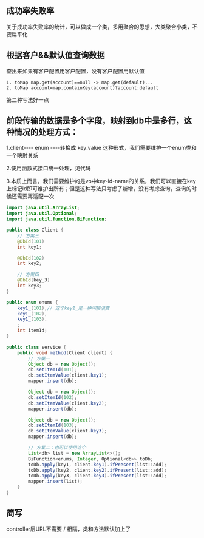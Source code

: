 ## 成功率失败率

关于成功率失败率的统计，可以做成一个类，多用聚合的思想，大类聚合小类，不要扁平化

## 根据客户&&默认值查询数据

查出来如果有客户配置用客户配置，没有客户配置用默认值

    1. toMap map.get(account)==null -> map.get(default)...
    2. toMap account=map.containKey(account)?account:default

第二种写法好一点

## 前段传输的数据是多个字段，映射到db中是多行，这种情况的处理方式：

1.client---- enum ----转换成 key:value 这种形式，我们需要维护一个enum类和一个映射关系

2.使用函数式接口统一处理，见代码

3.本质上而言，我们需要维护的是vo中key-id-name的关系，我们可以直接在key上标记id即可维护出所有；但是这种写法只考虑了新增，没有考虑查询，查询的时候还需要再适配一次

```java
import java.util.ArrayList;
import java.util.Optional;
import java.util.function.BiFunction;

public class Client {
    // 方案三
    @DbId(101)
    int key1;

    @DbId(102)
    int key2;

    // 方案四
    @DbId(key_3)
    int key3;
}

public enum enums {
    key1_(101),// 这个key1_是一种间接浪费
    key1_(102),
    key1_(103),
    ;
    int itemId;
}

public class service {
    public void method(Client client) {
        // 方案一
        Object db = new Object();
        db.setItemId(101);
        db.setItemValue(client.key1);
        mapper.insert(db);

        Object db = new Object();
        db.setItemId(102);
        db.setItemValue(client.key2);
        mapper.insert(db);

        Object db = new Object();
        db.setItemId(103);
        db.setItemValue(client.key3);
        mapper.insert(db);

        // 方案二：也可以使用这个
        List<db> list = new ArrayList<>();
        BiFunction<enums, Integer, Optional<db>> toDb;
        toDb.apply(key1, client.key1).ifPresent(list::add);
        toDb.apply(key2, client.key2).ifPresent(list::add);
        toDb.apply(key3, client.key3).ifPresent(list::add);
        mapper.insert(list);
    }
}
```

## 简写

controller层URL不需要 / 相隔，类和方法默认加上了
